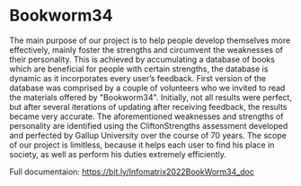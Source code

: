 # Bookworm34

The main purpose of our project is to help people develop themselves more effectively, mainly foster the strengths and circumvent the weaknesses of their personality. This is achieved by accumulating a database of books which are beneficial for people with certain strengths, the database is dynamic as it incorporates every user’s feedback. First version of the database was comprised by a couple of volunteers who we invited to read the materials offered by "Bookworm34". Initially, not all results were perfect, but after several iterations of updating after receiving feedback, the results became very accurate. 
The aforementioned weaknesses and strengths of personality are identified using the CliftonStrengths assessment developed and perfected by Gallup University over the course of 70 years. The scope of our project is limitless, because it helps each user to find his place in society, as well as perform his duties extremely efficiently.

Full documentaion: https://bit.ly/Infomatrix2022BookWorm34_doc
